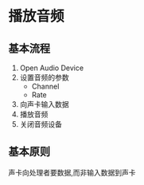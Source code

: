 # 播放音频

## 基本流程

1. Open Audio Device
2. 设置音频的参数
   - Channel
   - Rate
3. 向声卡输入数据
4. 播放音频
5. 关闭音频设备

## 基本原则

声卡向处理者要数据,而非输入数据到声卡
